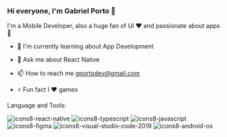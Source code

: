 ### Hi everyone, I'm Gabriel Porto 👋

I'm a Mobile Developer, also a huge fan of UI ❤️ and passionate about apps📱

- 🌱 I'm currently learning about App Development

- 💬 Ask me about React Native
 
- 📫 How to reach me gportodev@gmail.com

- ⚡ Fun fact I ❤️ games

Language and Tools:

![icons8-react-native](https://user-images.githubusercontent.com/34238796/154811716-af5c2405-1013-4f4a-a00a-86f12b540f35.svg)
![icons8-typescript](https://user-images.githubusercontent.com/34238796/154810923-fd77cf42-b01d-4fdd-a876-01a7134c2420.svg)
![icons8-javascript](https://user-images.githubusercontent.com/34238796/154811012-4b06e127-3e88-4698-b32e-2d02b02396f2.svg)
![icons8-figma](https://user-images.githubusercontent.com/34238796/154811659-67cab2b7-e850-426a-a4a3-5841758c9951.svg)
![icons8-visual-studio-code-2019](https://user-images.githubusercontent.com/34238796/154811577-5e6729be-258b-44db-8108-7c7d47bf8080.svg)
![icons8-android-os](https://user-images.githubusercontent.com/34238796/154812017-72e94eee-c6b5-48c6-ad5d-77b6c26fafa6.svg)

